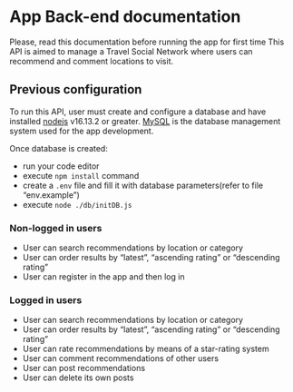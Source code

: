 # App Back-end documentation

Please, read this documentation before running the app for first time
This API is aimed to manage a Travel Social Network where users can recommend and comment locations to visit.

## Previous configuration

To run this API, user must create and configure a database and have installed [nodejs](https://nodejs.org/es/download/) v16.13.2 or greater. [MySQL](https://dev.mysql.com/downloads/installer/) is the database management system used for the app development.

Once database is created:

- run your code editor
- execute `npm install` command
- create a `.env` file and fill it with database parameters(refer to file “env.example”)
- execute `node ./db/initDB.js`

### Non-logged in users

- User can search recommendations by location or category
- User can order results by “latest”, “ascending rating” or “descending rating”
- User can register in the app and then log in

### Logged in users

- User can search recommendations by location or category
- User can order results by “latest”, “ascending rating” or “descending rating”
- User can rate recommendations by means of a star-rating system
- User can comment recommendations of other users
- User can post recommendations
- User can delete its own posts
